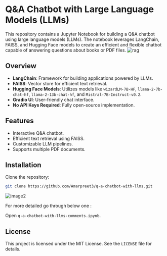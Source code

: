 # Q&A Chatbot with Large Language Models (LLMs)

This repository contains a Jupyter Notebook for building a Q&A chatbot using large language models (LLMs). The notebook leverages LangChain, FAISS, and Hugging Face models to create an efficient and flexible chatbot capable of answering questions about books or PDF files.
![rag](https://github.com/Amarpreet3/Q-A-chatbot-with-LLMs/assets/96805692/f83ac516-7907-4087-8b94-90efc3af7de1)

## Overview

- **LangChain**: Framework for building applications powered by LLMs.
- **FAISS**: Vector store for efficient text retrieval.
- **Hugging Face Models**: Utilizes models like `wizardLM-7B-HF`, `llama-2-7b-chat-hf`, `llama-2-13b-chat-hf`, and `Mistral-7B-Instruct-v0.2`.
- **Gradio UI**: User-friendly chat interface.
- **No API Keys Required**: Fully open-source implementation.

## Features

- Interactive Q&A chatbot.
- Efficient text retrieval using FAISS.
- Customizable LLM pipelines.
- Supports multiple PDF documents.

## Installation

Clone the repository:

   ```sh
   git clone https://github.com/Amarpreet3/q-a-chatbot-with-llms.git
   ```
![image2](https://github.com/Amarpreet3/Q-A-chatbot-with-LLMs/assets/96805692/a214fbee-f3c9-4326-9238-e9219f62abc0)


For more detailed go through below one : 

Open `q-a-chatbot-with-llms-comments.ipynb`.

## License

This project is licensed under the MIT License. See the `LICENSE` file for details.
